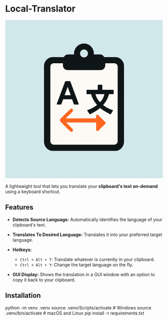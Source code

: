 # Local-Translator
![Project Logo](logo.png)

A lightweight tool that lets you translate your **clipboard's text on-demand** using a keyboard shortcut.

## Features

- **Detects Source Language:** Automatically identifies the language of your clipboard's text.
- **Translates To Desired Language:** Translates it into your preferred target language.
- **Hotkeys:**  
  - `Ctrl + Alt + T`: Translate whatever is currently in your clipboard.  
  - `Ctrl + Alt + Y`: Change the target language on the fly.

- **GUI Display:** Shows the translation in a GUI window with an option to copy it back to your clipboard.

## Installation

python -m venv .venv
source .venv/Scripts/activate  # Windows
source .venv/bin/activate     # macOS and Linux
pip install -r requirements.txt

